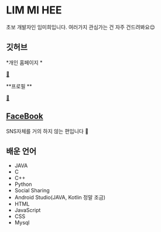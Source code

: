 # LIM MI HEE


초보 개발자인 임미희입니다. 여러가지 관심가는 건 자주 건드려봐요😌


## 깃허브
*개인 홈페이지 * 

[🐑](LIMMIHEE.github.io)

**프로필 **  

[💾](https://github.com/LIMMIHEE)


## [FaceBook](https://www.facebook.com/profile.php?id=100018210523134&ref=bookmarks)
SNS자체를 거의 하지 않는 편입니다 🙌


## 배운 언어
- JAVA
- C
- C++
- Python
- Social Sharing
- Android Studio(JAVA, Kotlin 정말 조금)
- HTML
- JavaScript 
- CSS
- Mysql 

